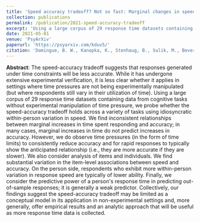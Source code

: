 ```yaml
---
title: 'Speed accuracy tradeoff? Not so fast: Marginal changes in speed have inconsistent relationships with accuracy in real-world settings'
collection: publications
permalink: /publication/2021-speed-accuracy-tradeoff
excerpt: 'Using a large corpus of 29 response time datasets containing data from cognitive tasks without experimental manipulation of time pressure, we probe whether the speed-accuracy tradeoff holds across a variety of tasks using idiosyncratic within-person variation in speed and find inconsistent relationships between marginal increases in time spent responding and accuracy.'
date: 2021-05-01
venue: 'PsyArXiv'
paperurl: 'https://psyarxiv.com/kduv5/'
citation: 'Domingue, B. W., Kanopka, K., Stenhaug, B., Sulik, M., Beverly, T., Brinkhuis, M., Circi, R., Faul, J., Liao, D., McCandliss, B., Obradovic, J., Piech, C., Porter, T., Soland, J., Weeks, J., Wise, S., & Yeatman, J. (Under review). Speed accuracy tradeoff? Not so fast: Marginal changes in speed have inconsistent relationships with accuracy in real-world settings. Preprint available: https://psyarxiv.com/kduv5/'
---
```


**Abstract**: The speed-accuracy tradeoff suggests that responses generated under time constraints will be less accurate. While it has undergone extensive experimental verification, it is less clear whether it applies in settings where time pressures are not being experimentally manipulated (but where respondents still vary in their utilization of time).  Using a large corpus of 29 response time datasets containing data from cognitive tasks without experimental manipulation of time pressure, we probe whether the speed-accuracy tradeoff holds across a variety of tasks using idiosyncratic within-person variation in speed. We find inconsistent relationships between marginal increases in time spent responding and accuracy; in many cases, marginal increases in time do not predict increases in accuracy. However, we do observe time pressures (in the form of time limits) to consistently reduce accuracy and for rapid responses to typically show the anticipated relationship (i.e., they are  more accurate if they are slower). We also consider analysis of items and individuals. We find substantial variation in the item-level associations between speed and accuracy. On the person side, respondents who exhibit more within-person variation in response speed are typically of lower ability. Finally, we consider the predictive power of a person's response time in predicting out-of-sample responses; it is generally a weak predictor. Collectively, our findings suggest the speed-accuracy tradeoff may be limited as a conceptual model in its application in non-experimental settings and, more generally, offer empirical results and an analytic approach that will be useful as more response time data is collected.
